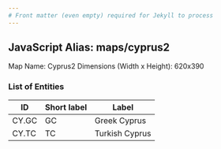 ```yaml
---
# Front matter (even empty) required for Jekyll to process
---
```


## JavaScript Alias: maps/cyprus2

Map Name: Cyprus2
Dimensions (Width x Height): 620x390





### List of Entities

ID | Short label | Label
---|---|---|
CY.GC|GC|Greek Cyprus
CY.TC|TC|Turkish Cyprus

